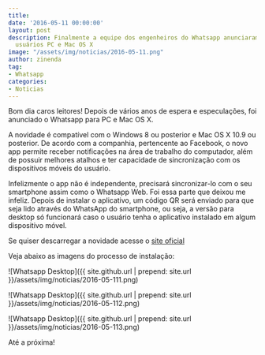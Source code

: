 ```yaml
---
title: 
date: '2016-05-11 00:00:00'
layout: post
description: Finalmente a equipe dos engenheiros do Whatsapp anunciaram o app para
  usuários PC e Mac OS X
image: "/assets/img/noticias/2016-05-11.png"
author: zinenda
tag:
- Whatsapp
categories:
- Noticias
---
```


Bom dia caros leitores! 
Depois de vários anos de espera e especulações, foi anunciado o Whatsapp para PC e Mac OS X.

A novidade é compatível com o Windows 8 ou posterior e Mac OS X 10.9 ou posterior.
De acordo com a companhia, pertencente ao Facebook, o novo app permite receber notificações na área de trabalho do computador, além de possuir melhores atalhos e ter capacidade de sincronização com os dispositivos móveis do usuário.

Infelizmente o app não é independente, precisará sincronizar-lo com o seu smartphone assim como o Whatsapp Web.
Foi essa parte que deixou me infeliz.
Depois de instalar o aplicativo, um código QR será enviado para que seja lido através do WhatsApp do smartphone, ou seja, a versão para desktop só funcionará caso o usuário tenha o aplicativo instalado em algum dispositivo móvel.

Se quiser descarregar a novidade acesse o [site oficial](https://www.whatsapp.com/download/)

Veja abaixo as imagens do processo de instalação:

![Whatsapp Desktop]({{ site.github.url | prepend: site.url }}/assets/img/noticias/2016-05-111.png)

![Whatsapp Desktop]({{ site.github.url | prepend: site.url }}/assets/img/noticias/2016-05-112.png)

![Whatsapp Desktop]({{ site.github.url | prepend: site.url }}/assets/img/noticias/2016-05-113.png)


Até a próxima!